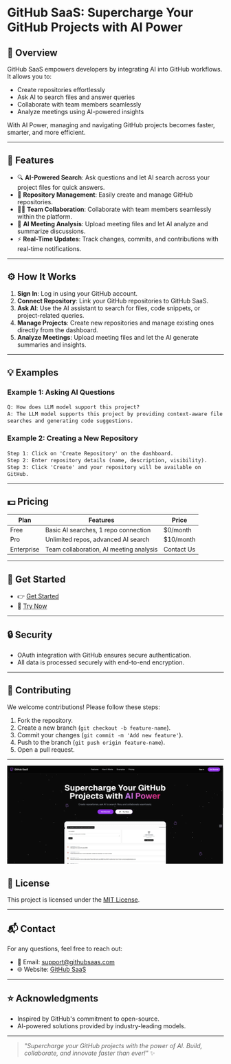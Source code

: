 # GitHub SaaS: Supercharge Your GitHub Projects with AI Power

## 🚀 Overview

GitHub SaaS empowers developers by integrating AI into GitHub workflows. It allows you to:

- Create repositories effortlessly
- Ask AI to search files and answer queries
- Collaborate with team members seamlessly
- Analyze meetings using AI-powered insights

With AI Power, managing and navigating GitHub projects becomes faster, smarter, and more efficient.

---

## 🌟 Features

- 🔍 **AI-Powered Search**: Ask questions and let AI search across your project files for quick answers.
- 📂 **Repository Management**: Easily create and manage GitHub repositories.
- 🧑‍💻 **Team Collaboration**: Collaborate with team members seamlessly within the platform.
- 🤖 **AI Meeting Analysis**: Upload meeting files and let AI analyze and summarize discussions.
- ⚡ **Real-Time Updates**: Track changes, commits, and contributions with real-time notifications.

---

## ⚙️ How It Works

1. **Sign In**: Log in using your GitHub account.
2. **Connect Repository**: Link your GitHub repositories to GitHub SaaS.
3. **Ask AI**: Use the AI assistant to search for files, code snippets, or project-related queries.
4. **Manage Projects**: Create new repositories and manage existing ones directly from the dashboard.
5. **Analyze Meetings**: Upload meeting files and let the AI generate summaries and insights.

---

## 💡 Examples

### Example 1: Asking AI Questions

```
Q: How does LLM model support this project?
A: The LLM model supports this project by providing context-aware file searches and generating code suggestions.
```

### Example 2: Creating a New Repository

```
Step 1: Click on 'Create Repository' on the dashboard.
Step 2: Enter repository details (name, description, visibility).
Step 3: Click 'Create' and your repository will be available on GitHub.
```

---

## 💵 Pricing

| Plan       | Features                                | Price      |
| ---------- | --------------------------------------- | ---------- |
| Free       | Basic AI searches, 1 repo connection    | $0/month   |
| Pro        | Unlimited repos, advanced AI search     | $10/month  |
| Enterprise | Team collaboration, AI meeting analysis | Contact Us |

---

## 🚀 Get Started

- 👉 [Get Started](#)
- 🚀 [Try Now](#)

---

## 🔒 Security

- OAuth integration with GitHub ensures secure authentication.
- All data is processed securely with end-to-end encryption.

---

## 🤝 Contributing

We welcome contributions! Please follow these steps:

1. Fork the repository.
2. Create a new branch (`git checkout -b feature-name`).
3. Commit your changes (`git commit -m 'Add new feature'`).
4. Push to the branch (`git push origin feature-name`).
5. Open a pull request.

---

![Alt text](https://github.com/ShiruvatiNarasimha/Github-SaaS/blob/188d2a516e03956ded50fe845b2c64888e814f11/Screenshot%202025-02-24%20193424.png)

## 📄 License

This project is licensed under the [MIT License](LICENSE).

---

## 📬 Contact

For any questions, feel free to reach out:

- 📧 Email: support@githubsaas.com
- 🌐 Website: [GitHub SaaS](#)

---

## ⭐ Acknowledgments

- Inspired by GitHub's commitment to open-source.
- AI-powered solutions provided by industry-leading models.

---

> _"Supercharge your GitHub projects with the power of AI. Build, collaborate, and innovate faster than ever!"_ ✨
